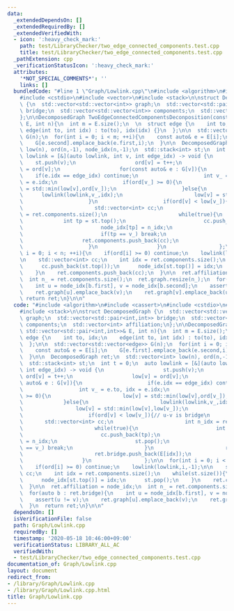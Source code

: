 ```yaml
---
data:
  _extendedDependsOn: []
  _extendedRequiredBy: []
  _extendedVerifiedWith:
  - icon: ':heavy_check_mark:'
    path: test/LibraryChecker/two_edge_connected_components.test.cpp
    title: test/LibraryChecker/two_edge_connected_components.test.cpp
  _pathExtension: cpp
  _verificationStatusIcon: ':heavy_check_mark:'
  attributes:
    '*NOT_SPECIAL_COMMENTS*': ''
    links: []
  bundledCode: "#line 1 \"Graph/Lowlink.cpp\"\n#include <algorithm>\n#include <cassert>\n\
    #include <cstdio>\n#include <vector>\n#include <stack>\n\nstruct DecomposedGraph\
    \ {\n  std::vector<std::vector<int>> graph;\n  std::vector<std::pair<int,int>>\
    \ bridge;\n  std::vector<std::vector<int>> components;\n  std::vector<int> affiliation;\n\
    };\n\nDecomposedGraph TwoEdgeConnectedComponentsDeconposition(const std::vector<std::pair<int,int>>&\
    \ E, int n){\n  int m = E.size();\n  \n  struct edge {\n    int to, idx;\n   \
    \ edge(int to, int idx) : to(to), idx(idx) {}\n  };\n\n  std::vector<std::vector<edge>>\
    \ G(n);\n  for(int i = 0; i < m; ++i){\n    const auto& e = E[i];\n    G[e.first].emplace_back(e.second,i);\n\
    \    G[e.second].emplace_back(e.first,i);\n  }\n\n  DecomposedGraph ret;\n  std::vector<int>\
    \ low(n), ord(n,-1), node_idx(n,-1);\n  std::stack<int> st;\n  int t = 0;\n  auto\
    \ lowlink = [&](auto lowlink, int v, int edge_idx) -> void {\n               \
    \    st.push(v);\n                   ord[v] = t++;\n                   low[v]\
    \ = ord[v];\n                   for(const auto& e : G[v]){\n                 \
    \    if(e.idx == edge_idx) continue;\n                     int v_ = e.to, idx\
    \ = e.idx;\n                     if(ord[v_] >= 0){\n                       low[v]\
    \ = std::min(low[v],ord[v_]);\n                     }else{\n                 \
    \      lowlink(lowlink,v_,idx);\n                       low[v] = std::min(low[v],low[v_]);\n\
    \                     }\n                     if(ord[v] < low[v_]){// u-v is bridge\n\
    \                       std::vector<int> cc;\n                       int n_idx\
    \ = ret.components.size();\n                       while(true){\n            \
    \             int tp = st.top();\n                         cc.push_back(tp);\n\
    \                         node_idx[tp] = n_idx;\n                         st.pop();\n\
    \                         if(tp == v_) break;\n                       }\n    \
    \                   ret.components.push_back(cc);\n                       ret.bridge.push_back(E[idx]);\n\
    \                     }\n                   }\n                 };\n\n  for(int\
    \ i = 0; i < n; ++i){\n    if(ord[i] >= 0) continue;\n    lowlink(lowlink,i,-1);\n\
    \n    std::vector<int> cc;\n    int idx = ret.components.size();\n    while(st.size()){\n\
    \      cc.push_back(st.top());\n      node_idx[st.top()] = idx;\n      st.pop();\n\
    \    }\n    ret.components.push_back(cc);\n  }\n\n  ret.affiliation = node_idx;\n\
    \  int n_ = ret.components.size();\n  ret.graph.resize(n_);\n  for(auto b : ret.bridge){\n\
    \    int u = node_idx[b.first], v = node_idx[b.second];\n    assert(u != v);\n\
    \    ret.graph[u].emplace_back(v);\n    ret.graph[v].emplace_back(u);\n  }\n \
    \ return ret;\n}\n\n"
  code: "#include <algorithm>\n#include <cassert>\n#include <cstdio>\n#include <vector>\n\
    #include <stack>\n\nstruct DecomposedGraph {\n  std::vector<std::vector<int>>\
    \ graph;\n  std::vector<std::pair<int,int>> bridge;\n  std::vector<std::vector<int>>\
    \ components;\n  std::vector<int> affiliation;\n};\n\nDecomposedGraph TwoEdgeConnectedComponentsDeconposition(const\
    \ std::vector<std::pair<int,int>>& E, int n){\n  int m = E.size();\n  \n  struct\
    \ edge {\n    int to, idx;\n    edge(int to, int idx) : to(to), idx(idx) {}\n\
    \  };\n\n  std::vector<std::vector<edge>> G(n);\n  for(int i = 0; i < m; ++i){\n\
    \    const auto& e = E[i];\n    G[e.first].emplace_back(e.second,i);\n    G[e.second].emplace_back(e.first,i);\n\
    \  }\n\n  DecomposedGraph ret;\n  std::vector<int> low(n), ord(n,-1), node_idx(n,-1);\n\
    \  std::stack<int> st;\n  int t = 0;\n  auto lowlink = [&](auto lowlink, int v,\
    \ int edge_idx) -> void {\n                   st.push(v);\n                  \
    \ ord[v] = t++;\n                   low[v] = ord[v];\n                   for(const\
    \ auto& e : G[v]){\n                     if(e.idx == edge_idx) continue;\n   \
    \                  int v_ = e.to, idx = e.idx;\n                     if(ord[v_]\
    \ >= 0){\n                       low[v] = std::min(low[v],ord[v_]);\n        \
    \             }else{\n                       lowlink(lowlink,v_,idx);\n      \
    \                 low[v] = std::min(low[v],low[v_]);\n                     }\n\
    \                     if(ord[v] < low[v_]){// u-v is bridge\n                \
    \       std::vector<int> cc;\n                       int n_idx = ret.components.size();\n\
    \                       while(true){\n                         int tp = st.top();\n\
    \                         cc.push_back(tp);\n                         node_idx[tp]\
    \ = n_idx;\n                         st.pop();\n                         if(tp\
    \ == v_) break;\n                       }\n                       ret.components.push_back(cc);\n\
    \                       ret.bridge.push_back(E[idx]);\n                     }\n\
    \                   }\n                 };\n\n  for(int i = 0; i < n; ++i){\n\
    \    if(ord[i] >= 0) continue;\n    lowlink(lowlink,i,-1);\n\n    std::vector<int>\
    \ cc;\n    int idx = ret.components.size();\n    while(st.size()){\n      cc.push_back(st.top());\n\
    \      node_idx[st.top()] = idx;\n      st.pop();\n    }\n    ret.components.push_back(cc);\n\
    \  }\n\n  ret.affiliation = node_idx;\n  int n_ = ret.components.size();\n  ret.graph.resize(n_);\n\
    \  for(auto b : ret.bridge){\n    int u = node_idx[b.first], v = node_idx[b.second];\n\
    \    assert(u != v);\n    ret.graph[u].emplace_back(v);\n    ret.graph[v].emplace_back(u);\n\
    \  }\n  return ret;\n}\n\n"
  dependsOn: []
  isVerificationFile: false
  path: Graph/Lowlink.cpp
  requiredBy: []
  timestamp: '2020-05-18 10:46:00+09:00'
  verificationStatus: LIBRARY_ALL_AC
  verifiedWith:
  - test/LibraryChecker/two_edge_connected_components.test.cpp
documentation_of: Graph/Lowlink.cpp
layout: document
redirect_from:
- /library/Graph/Lowlink.cpp
- /library/Graph/Lowlink.cpp.html
title: Graph/Lowlink.cpp
---
```

